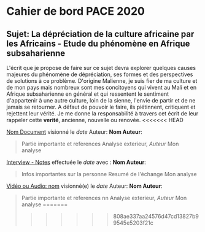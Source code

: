 # Cahier de bord PACE 2020
## Sujet: La dépréciation de la culture africaine par les Africains - Etude du phénomène en Afrique subsaharienne

L'écrit que je propose de faire sur ce sujet devra explorer quelques causes majeures du phénomène de dépréciation, ses formes et des perspectives de solutions à ce problème.
D'origine Malienne, je suis fier de ma culture et de mon pays mais nombreux sont mes concitoyens qui vivent au Mali et en Afrique subsaharienne en général et qui ressentent le sentiment d'appartenir à une autre culture, loin de la sienne, l'envie de partir et de ne jamais se retourner. A défaut de pouvoir le faire, ils piétinnent, critiquent et rejettent leur vérité. Je me donne la responsabilité à travers cet écrit de leur rappeler cette **verité**, ancienne, nouvelle ou renovée.
<<<<<<< HEAD

[Nom Document](url) visionné le *date* Auteur: **Nom Auteur**:
> Partie importante et references
> Analyse exterieur, *Auteur*
Mon analyse

[Interview - Notes](url) effectuée le *date* avec : **Nom Auteur**:
> Infos importantes sur la personne
> Resumé de l'échange
Mon analyse

[Vidéo ou Audio: nom](url) visionné(e) le *date* Auteur: **Nom Auteur**:
> Partie importante et references nn
> Analyse exterieur, *Auteur*
Mon analyse
=======
>>>>>>> 808ae337aa24576d47cd13827b99545e5203f21c
